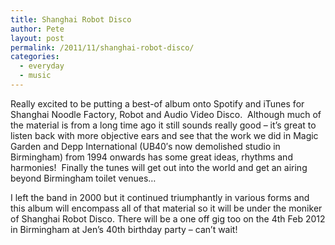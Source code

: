 ```yaml
---
title: Shanghai Robot Disco
author: Pete
layout: post
permalink: /2011/11/shanghai-robot-disco/
categories:
  - everyday
  - music
---
```

Really excited to be putting a best-of album onto Spotify and iTunes for Shanghai Noodle Factory, Robot and Audio Video Disco.  Although much of the material is from a long time ago it still sounds really good – it’s great to listen back with more objective ears and see that the work we did in Magic Garden and Depp International (UB40′s now demolished studio in Birmingham) from 1994 onwards has some great ideas, rhythms and harmonies!  Finally the tunes will get out into the world and get an airing beyond Birmingham toilet venues…

I left the band in 2000 but it continued triumphantly in various forms and this album will encompass all of that material so it will be under the moniker of Shanghai Robot Disco. There will be a one off gig too on the 4th Feb 2012 in Birmingham at Jen’s 40th birthday party – can’t wait!